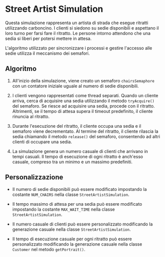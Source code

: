 # Street Artist Simulation

Questa simulazione rappresenta un artista di strada che esegue ritratti utilizzando carboncino. I clienti si siedono su sedie disponibili e aspettano il loro turno per farsi fare il ritratto. Le persone intorno attendono che una sedia si liberi per potersi mettere in attesa.

L'algoritmo utilizzato per sincronizzare i processi e gestire l'accesso alle sedie utilizza il meccanismo dei semafori.

## Algoritmo

1. All'inizio della simulazione, viene creato un semaforo `chairsSemaphore` con un contatore iniziale uguale al numero di sedie disponibili.

2. I clienti vengono rappresentati come thread separati. Quando un cliente arriva, cerca di acquisire una sedia utilizzando il metodo `tryAcquire()` del semaforo. Se riesce ad acquisire una sedia, procede con il ritratto. Altrimenti, se il tempo di attesa supera il timeout predefinito, il cliente rinuncia al ritratto.

3. Durante l'esecuzione del ritratto, il cliente occupa una sedia e il semaforo viene decrementato. Al termine del ritratto, il cliente rilascia la sedia chiamando il metodo `release()` del semaforo, consentendo ad altri clienti di occupare una sedia.

4. La simulazione genera un numero casuale di clienti che arrivano in tempi casuali. Il tempo di esecuzione di ogni ritratto è anch'esso casuale, compreso tra un minimo e un massimo predefiniti.

## Personalizzazione

- Il numero di sedie disponibili può essere modificato impostando la costante `NUM_CHAIRS` nella classe `StreetArtistSimulation`.

- Il tempo massimo di attesa per una sedia può essere modificato impostando la costante `MAX_WAIT_TIME` nella classe `StreetArtistSimulation`.

- Il numero casuale di clienti può essere personalizzato modificando la generazione casuale nella classe `StreetArtistSimulation`.

- Il tempo di esecuzione casuale per ogni ritratto può essere personalizzato modificando la generazione casuale nella classe `Customer` nel metodo `getPortrait()`.


